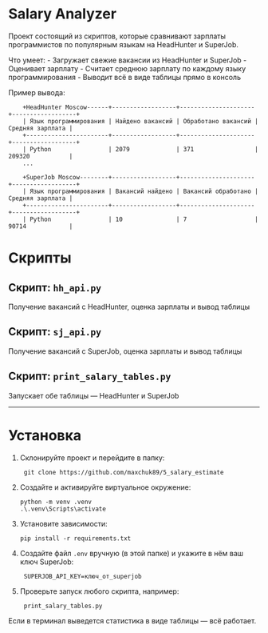 # Salary Analyzer
Проект состоящий из скриптов, которые сравнивают зарплаты программистов по популярным языкам на HeadHunter и SuperJob.

Что умеет:
	- Загружает свежие вакансии из HeadHunter и SuperJob
	- Оценивает зарплату
	- Считает среднюю зарплату по каждому языку программирования
	- Выводит всё в виде таблицы прямо в консоль

Пример вывода:
```
	+HeadHunter Moscow------+------------------+---------------------+------------------+
	| Язык программирования | Найдено вакансий | Обработано вакансий | Средняя зарплата |
	+-----------------------+------------------+---------------------+------------------+
	| Python                | 2079             | 371                 | 209320           |
	...

	+SuperJob Moscow--------+------------------+---------------------+------------------+
	| Язык программирования | Вакансий найдено | Вакансий обработано | Средняя зарплата |
	+-----------------------+------------------+---------------------+------------------+
	| Python                | 10               | 7                   | 90714            |
```

# Скрипты

## Скрипт: `hh_api.py`

Получение вакансий с HeadHunter, оценка зарплаты и вывод таблицы 

## Скрипт: `sj_api.py` 

Получение вакансий с SuperJob, оценка зарплаты и вывод таблицы  

## Скрипт: `print_salary_tables.py`

Запускает обе таблицы — HeadHunter и SuperJob

---

# Установка

1. Склонируйте проект и перейдите в папку:
   ```
	git clone https://github.com/maxchuk89/5_salary_estimate
   ```

2. Создайте и активируйте виртуальное окружение:
   ```
   python -m venv .venv
   .\.venv\Scripts\activate
   ```

3. Установите зависимости:
   ```
   pip install -r requirements.txt
   ```

4. Создайте файл `.env` вручную (в этой папке) и укажите в нём ваш ключ SuperJob:

   ```
	SUPERJOB_API_KEY=ключ_от_superjob

   ```



5. Проверьте запуск любого скрипта, например:
   ```
	print_salary_tables.py
   ```


Если в терминал выведется статистика в виде таблицы — всё работает.

   
